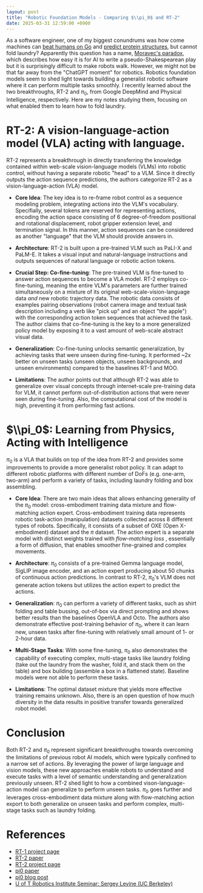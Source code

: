 ```yaml
---
layout: post
title: "Robotic Foundation Models - Comparing $\\pi_0$ and RT-2"
date: 2025-03-31 12:59:00 +0900
---
```


As a software engineer, one of my biggest conundrums was how come machines can [beat humans on Go](https://deepmind.google/research/breakthroughs/alphago/) and 
[predict protein structures](https://blog.google/technology/ai/google-deepmind-isomorphic-alphafold-3-ai-model/), but cannot fold laundry?
Apparently this question has a name, [Moravec's paradox](https://en.wikipedia.org/wiki/Moravec%27s_paradox), which describes how easy it is for AI to write a pseudo-Shakespearean play 
but it is surprisingly difficult to make robots walk.
However, we might not be that far away from the "ChatGPT moment" for robotics. Robotics foundation models seem to shed light towards building a generalist robotic software where
it can perform multiple tasks smoothly. I recently learned about the two breakthroughs, RT-2 and $\pi_0$, from Google DeepMind and Physical Intelligence, respectively.
Here are my notes studying them, focusing on what enabled them to learn how to fold laundry.

# RT-2: A vision-language-action model (VLA) acting with language.

RT-2 represents a breakthrough in directly transferring the knowledge contained within web-scale vision-language models (VLMs) into robotic control, without having a separate robotic "head" to a VLM.
Since it directly outputs the action sequence predictions, the authors categorize RT-2 as a vision-language-action (VLA) model.

* **Core Idea**: The key idea is to re-frame robot control as a sequence modeling problem, integrating actions into the VLM's vocabulary. Specifially, several tokens are reserved for representing actions, encoding the action space consisting of 6 degree-of-freedom positional and rotational displacement, robot gripper extension level, and termination signal. In this manner, action sequences can be considered as another "language" that the VLM should provide answers in.

* **Architecture**: RT-2 is built upon a pre-trained VLM such as PaLI-X and PaLM-E. It takes a visual input and natural-language instructions and outputs sequences of natural language or robotic action tokens.

* **Crucial Step: Co-fine-tuning**: The pre-trained VLM is fine-tuned to answer action sequences to become a VLA model. RT-2 employs co-fine-tuning, meaning the entire VLM's parameters are further trained simultaneously on a mixture of its original web-scale-vision-language data _and_ new robotic trajectory data. 
The robotic data consists of examples pairing observations (robot camera image and textual task description including a verb like "pick up" and an object "the apple") with the corresponding action token sequences that achieved the task.
The author claims that co-fine-tuning is the key to a more generalized policy model by exposing it to a vast amount of web-scale abstract visual data.

* **Generalization**: Co-fine-tuning unlocks semantic generalization, by achieving tasks that were unseen during fine-tuning. It performed ~2x better on unseen tasks (unseen objects, unseen backgrounds, and unseen environments) compared to the baselines RT-1 and MOO.

* **Limitations**: The author points out that although RT-2 was able to generalize over visual concepts through internet-scale pre-training data for VLM, it cannot perform out-of-distribution actions that were never seen during fine-tuning. Also, the computational cost of the model is high, preventing it from performing fast actions.

# $\\pi_0$: Learning from Physics, Acting with Intelligence

$\pi_0$ is a VLA that builds on top of the idea from RT-2 and provides some improvements to provide a more generalist robot policy. 
It can adapt to different robotic platforms with different number of DoFs (e.g. one-arm, two-arm) and perform a variety of tasks, including laundry folding and box assembling.

* **Core Idea**: There are two main ideas that allows enhancing generality of the $\pi_0$ model: cross-embodiment training data mixture and flow-matching action expert. Cross-embodiment training data represents robotic task-action (manipulation) datasets collected across 8 different types of robots. 
Specifically, it consists of a subset of OXE (Open X-embodiment) dataset and the $\pi$ dataset.
The action expert is a separate model with distinct weights trained with _flow-matching loss_ , essentially a form of diffusion, that enables smoother fine-grained and complex movements. 

* **Architecture**: $\pi_0$ consists of a pre-trained Gemma language model, SigLIP image encoder, and an action expert producing about 50 chunks of continuous action predictions. In contrast to RT-2, $\pi_0$'s VLM does not generate action tokens but utilizes the action expert to predict the actions.

* **Generalization**: $\pi_0$ can perform a variety of different tasks, such as shirt folding and table bussing, out-of-box via direct prompting and shows better results than the baselines OpenVLA and Octo. 
The authors also demonstrate effective post-training behavior of $\pi_0$, where it can learn new, unseen tasks after fine-tuning with relatively small amount of 1- or 2-hour data.

* **Multi-Stage Tasks**: With some fine-tuning, $\pi_0$ also demonstrates the capability of executing complex, multi-stage tasks like laundry folding (take out the laundry from the washer, fold it, and stack them on the table) and box building (assemble a box in a flattened state). Baseline models were not able to perform these tasks.

* **Limitations**: The optimal dataset mixture that yields more effective training remains unknown. Also, there is an open question of how much diversity in the data results in positive transfer towards generalized robot model.

# Conclusion

Both RT-2 and $\pi_0$ represent significant breakthroughs towards overcoming the limitations of previous robot AI models, which were typically confined to a narrow set of actions. 
By leveraging the power of large language and vision models, these new approaches enable robots to understand and execute tasks with a level of semantic understanding and generalization previously unseen. 
RT-2 shed light to how a combined vison-language-action model can generalize to perform unseen tasks. $\pi_0$ goes further and leverages cross-embodiment data mixture along with flow-matching action export to both generalize on unseen tasks and perform complex, multi-stage tasks such as laundry folding.

# References

* [RT-1 project page](https://robotics-transformer1.github.io/)
* [RT-2 paper](https://robotics-transformer2.github.io/assets/rt2.pdf)
* [RT-2 project page](https://robotics-transformer2.github.io/)
* [pi0 paper](https://www.physicalintelligence.company/download/pi0.pdf)
* [pi0 blog post](https://www.physicalintelligence.company/blog/pi0)
* [U of T Robotics Institute Seminar: Sergey Levine (UC Berkeley)](https://www.youtube.com/watch?v=EYLdC3a0NHw)
